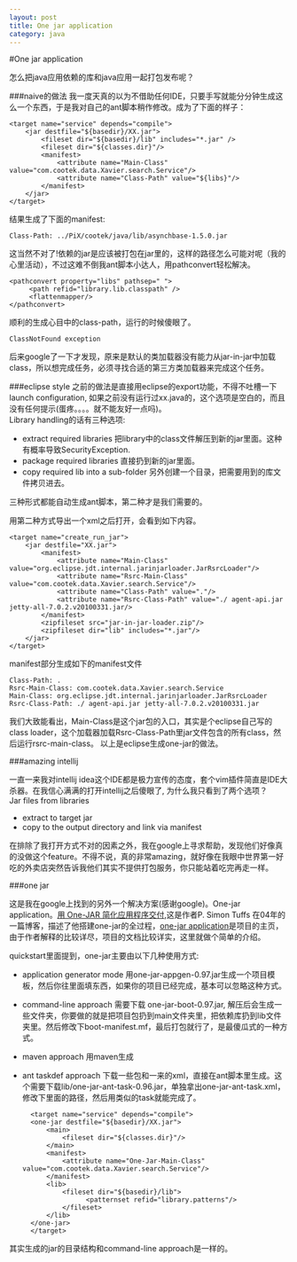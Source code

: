 ```yaml
---
layout: post
title: One jar application
category: java
---
```


#One jar application

怎么把java应用依赖的库和java应用一起打包发布呢？    

###naive的做法
我一度天真的以为不借助任何IDE，只要手写就能分分钟生成这么一个东西，于是我对自己的ant脚本稍作修改。成为了下面的样子：  

    <target name="service" depends="compile">
        <jar destfile="${basedir}/XX.jar">
            <fileset dir="${basedir}/lib" includes="*.jar" />
            <fileset dir="${classes.dir}"/>
            <manifest>
                <attribute name="Main-Class" value="com.cootek.data.Xavier.search.Service"/>
                <attribute name="Class-Path" value="${libs}"/>
            </manifest>
        </jar>
    </target>

结果生成了下面的manifest:  

    Class-Path: ../PiX/cootek/java/lib/asynchbase-1.5.0.jar
    
这当然不对了!依赖的jar是应该被打包在jar里的，这样的路径怎么可能对呢（我的心里活动），不过这难不倒我ant脚本小达人，用pathconvert轻松解决。  

    <pathconvert property="libs" pathsep=" ">
         <path refid="library.lib.classpath" />
         <flattenmapper/>
    </pathconvert>

顺利的生成心目中的class-path，运行的时候傻眼了。  

    ClassNotFound exception
    
后来google了一下才发现，原来是默认的类加载器没有能力从jar-in-jar中加载class，所以想完成任务，必须寻找合适的第三方类加载器来完成这个任务。  

###eclipse style
之前的做法是直接用eclipse的export功能，不得不吐槽一下launch configuration, 如果之前没有运行过xx.java的，这个选项是空白的，而且没有任何提示(蛋疼。。。。就不能友好一点吗)。  
Library handling的话有三种选项:  

* extract required libraries 把library中的class文件解压到新的jar里面。这种有概率导致SecurityException.  
* package required libraries 直接扔到新的jar里面。  
* copy required lib into a sub-folder 另外创建一个目录，把需要用到的库文件拷贝进去。  

三种形式都能自动生成ant脚本，第二种才是我们需要的。  

用第二种方式导出一个xml之后打开，会看到如下内容。  

    <target name="create_run_jar">
        <jar destfile="XX.jar">
            <manifest>
                <attribute name="Main-Class" value="org.eclipse.jdt.internal.jarinjarloader.JarRsrcLoader"/>
                <attribute name="Rsrc-Main-Class" value="com.cootek.data.Xavier.search.Service"/>
                <attribute name="Class-Path" value="."/>
                <attribute name="Rsrc-Class-Path" value="./ agent-api.jar jetty-all-7.0.2.v20100331.jar/>
            </manifest>
            <zipfileset src="jar-in-jar-loader.zip"/>
            <zipfileset dir="lib" includes="*.jar"/>
        </jar>
    </target> 

manifest部分生成如下的manifest文件  

    Class-Path: .
    Rsrc-Main-Class: com.cootek.data.Xavier.search.Service
    Main-Class: org.eclipse.jdt.internal.jarinjarloader.JarRsrcLoader
    Rsrc-Class-Path: ./ agent-api.jar jetty-all-7.0.2.v20100331.jar
    
我们大致能看出，Main-Class是这个jar包的入口，其实是个eclipse自己写的class loader，这个加载器加载Rsrc-Class-Path里jar文件包含的所有class，然后运行rsrc-main-class。 
以上是eclipse生成one-jar的做法。  


###amazing intellij

一直一来我对intellij idea这个IDE都是极力宣传的态度，套个vim插件简直是IDE大杀器。在我信心满满的打开intellij之后傻眼了, 为什么我只看到了两个选项？  
Jar files from libraries

* extract to target jar
* copy to the output directory and link via manifest

在排除了我打开方式不对的因素之外，我在google上寻求帮助，发现他们好像真的没做这个feature。不得不说，真的非常amazing，就好像在我眼中世界第一好吃的外卖店突然告诉我他们其实不提供打包服务，你只能站着吃完再走一样。  


###one jar

这是我在google上找到的另外一个解决方案(感谢google)。One-jar application。[用 One-JAR 简化应用程序交付](http://www.ibm.com/developerworks/cn/java/j-onejar/),这是作者P. Simon Tuffs 在04年的一篇博客，描述了他搭建one-jar的全过程，[one-jar application](http://one-jar.sourceforge.net/index.php?page=introduction&file=intro)是项目的主页，由于作者解释的比较详尽，项目的文档比较详实，这里就做个简单的介绍。  

quickstart里面提到，one-jar主要由以下几种使用方式:  

* application generator mode 用one-jar-appgen-0.97.jar生成一个项目模板，然后你往里面填东西，如果你的项目已经完成，基本可以忽略这种方式。  
* command-line approach  需要下载 one-jar-boot-0.97.jar, 解压后会生成一些文件夹，你要做的就是把项目包扔到main文件夹里，把依赖库扔到lib文件夹里。然后修改下boot-manifest.mf，最后打包就行了，是最傻瓜式的一种方式。  
* maven approach 用maven生成
* ant taskdef approach 下载一些包和一来的xml，直接在ant脚本里生成。这个需要下载lib/one-jar-ant-task-0.96.jar，单独拿出one-jar-ant-task.xml，修改下里面的路径，然后用类似的task就能完成了。  

        <target name="service" depends="compile">
        <one-jar destfile="${basedir}/XX.jar">
            <main>
                <fileset dir="${classes.dir}"/>
            </main>
            <manifest>
                <attribute name="One-Jar-Main-Class" value="com.cootek.data.Xavier.search.Service"/>
            </manifest>
            <lib>
                <fileset dir="${basedir}/lib">
                      <patternset refid="library.patterns"/>
                </fileset>
            </lib>
        </one-jar>
        </target>
其实生成的jar的目录结构和command-line approach是一样的。  

